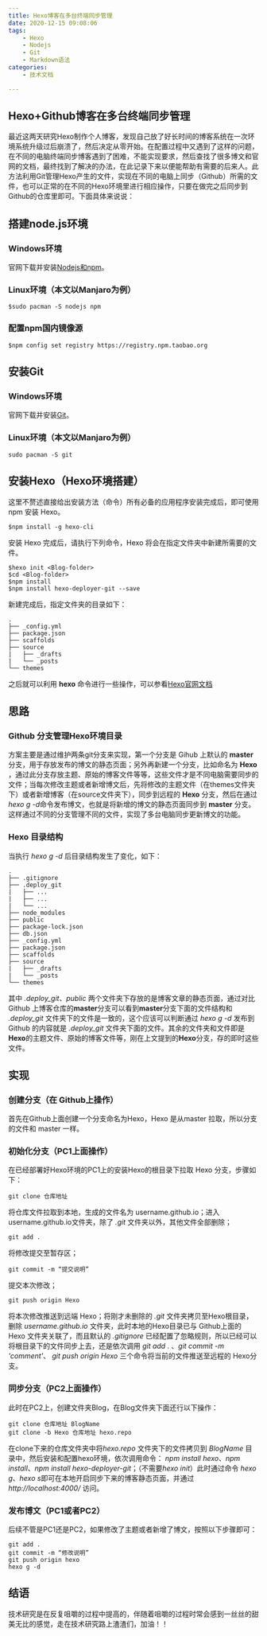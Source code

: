 ```yaml
---
title: Hexo博客在多台终端同步管理
date: 2020-12-15 09:08:06
tags: 
    - Hexo
    - Nodejs
    - Git
    - Markdown语法
categories:
    - 技术文档

---
```


## Hexo+Github博客在多台终端同步管理

最近这两天研究Hexo制作个人博客，发现自己放了好长时间的博客系统在一次环境系统升级过后崩溃了，然后决定从零开始。在配置过程中又遇到了这样的问题，在不同的电脑终端同步博客遇到了困难，不能实现要求，然后查找了很多博文和官网的文档，最终找到了解决的办法，在此记录下来以便能帮助有需要的后来人。此方法利用Git管理Hexo产生的文件，实现在不同的电脑上同步（Github）所需的文件，也可以正常的在不同的Hexo环境里进行相应操作，只要在做完之后同步到Github的仓库里即可。下面具体来说说：

## 搭建node.js环境

### Windows环境

官网下载并安装[Nodejs和npm](https://nodejs.org/en/)。

### Linux环境（本文以Manjaro为例）

    $sudo pacman -S nodejs npm

### 配置npm国内镜像源

    $npm config set registry https://registry.npm.taobao.org

## 安装Git

### Windows环境

官网下载并安装[Git](https://git-scm.com/download/win)。

### Linux环境（本文以Manjaro为例）

    sudo pacman -S git

## 安装Hexo（Hexo环境搭建）

这里不赘述直接给出安装方法（命令）所有必备的应用程序安装完成后，即可使用 npm 安装 Hexo。

    $npm install -g hexo-cli

安装 Hexo 完成后，请执行下列命令，Hexo 将会在指定文件夹中新建所需要的文件。

    $hexo init <Blog-folder>
    $cd <Blog-folder>
    $npm install
    $npm install hexo-deployer-git --save

新建完成后，指定文件夹<Blog-folder>的目录如下：

    .
    ├── _config.yml
    ├── package.json
    ├── scaffolds
    ├── source
    |   ├── _drafts
    |   └── _posts
    └── themes

之后就可以利用 **hexo** 命令进行一些操作，可以参看[Hexo官网文档](https://hexo.io/zh-cn/docs/)

## 思路

### Github 分支管理Hexo环境目录

方案主要是通过维护两条git分支来实现，第一个分支是 Gihub 上默认的 **master** 分支，用于存放发布的博文的静态页面；另外再新建一个分支，比如命名为 **Hexo** ，通过此分支存放主题、原始的博客文件等等，这些文件才是不同电脑需要同步的文件；当每次修改主题或者新增博文后，先将修改的主题文件（在themes文件夹下）或者新增博客（在source文件夹下），同步到远程的 **Hexo** 分支，然后在通过 *hexo g -d*命令发布博文，也就是将新增的博文的静态页面同步到 **master** 分支。这样通过不同的分支管理不同的文件，实现了多台电脑同步更新博文的功能。

### Hexo 目录结构

当执行 *hexo g -d* 后目录结构发生了变化，如下：

    .
    ├── .gitignore
    ├── .deploy_git
    |   ├── ...
    |   ├── ...
    |   └── ...
    ├── node_modules
    ├── public
    ├── package-lock.json
    ├── db.json
    ├── _config.yml
    ├── package.json
    ├── scaffolds
    ├── source
    |   ├── _drafts
    |   └── _posts
    └── themes

其中 *.deploy_git*、*public* 两个文件夹下存放的是博客文章的静态页面，通过对比 Github 上博客仓库的**master**分支可以看到**master**分支下面的文件结构和 *.deploy_git* 文件夹下的文件是一致的，这个应该可以判断通过 *hexo g -d* 发布到 Github 的内容就是 *.deploy_git* 文件夹下面的文件。其余的文件夹和文件即是**Hexo**的主题文件、原始的博客文件等，刚在上文提到的**Hexo**分支，存的即时这些文件。

## 实现

### 创建分支（在 Github上操作）

首先在Github上面创建一个分支命名为Hexo，Hexo 是从master 拉取，所以分支的文件和 master 一样。

### 初始化分支（PC1上面操作）

在已经部署好Hexo环境的PC1上的安装Hexo的根目录下拉取 Hexo 分支，步骤如下：

    git clone 仓库地址

将仓库文件拉取到本地，生成的文件名为 username.github.io；进入username.github.io文件夹，除了 *.git* 文件夹以外，其他文件全部删除；

    git add .

将修改提交至暂存区；

    git commit -m “提交说明”

提交本次修改；

    git push origin Hexo

将本次修改推送到远端 Hexo；将刚才未删除的 *.git* 文件夹拷贝至Hexo根目录，删除 *username.github.io* 文件夹，此时本地的Hexo目录已与 Github上面的 Hexo 文件夹关联了，而且默认的   *.gitignore* 已经配置了忽略规则，所以已经可以将根目录下的文件同步上去，还是依次调用 *git add .* 、*git commit -m 'comment'*、 *git push origin Hexo* 三个命令将当前的文件推送至远程的 Hexo分支。

### 同步分支（PC2上面操作）

此时在PC2上，创建文件夹Blog，在Blog文件夹下面还行以下操作：

    git clone 仓库地址 BlogName
    git clone -b Hexo 仓库地址 hexo.repo

在clone下来的仓库文件夹中将*hexo.repo* 文件夹下的文件拷贝到 *BlogName* 目录中，然后安装和配置hexo环境，依次调用命令： *npm install hexo*、*npm install*、*npm install hexo-deployer-git*；（不需要*hexo init*）此时通过命令 *hexo g*、*hexo s*即可在本地开启同步下来的博客静态页面，并通过 *http://localhost:4000/* 访问。

### 发布博文（PC1或者PC2）

后续不管是PC1还是PC2，如果修改了主题或者新增了博文，按照以下步骤即可：

    git add .
    git commit -m “修改说明”
    git push origin hexo
    hexo g -d

## 结语

技术研究是在反复咀嚼的过程中提高的，伴随着咀嚼的过程时常会感到一丝丝的甜美无比的感觉，走在技术研究路上渣渣们，加油！！
